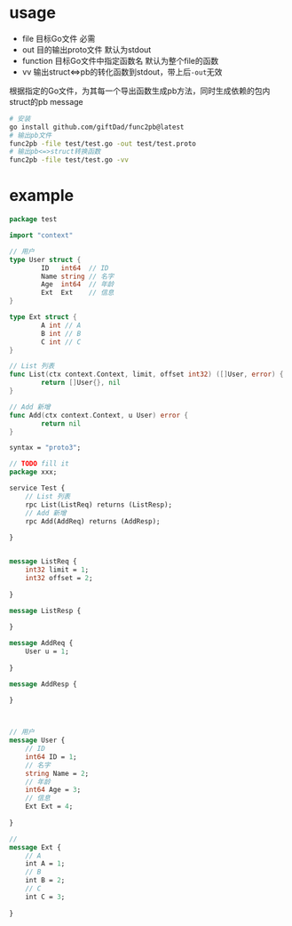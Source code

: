# usage
- file 目标Go文件 必需
- out 目的输出proto文件 默认为stdout
- function 目标Go文件中指定函数名 默认为整个file的函数
- vv 输出struct<=>pb的转化函数到stdout，带上后`-out`无效

根据指定的Go文件，为其每一个导出函数生成pb方法，同时生成依赖的包内struct的pb message
```bash
# 安装
go install github.com/giftDad/func2pb@latest
# 输出pb文件
func2pb -file test/test.go -out test/test.proto
# 输出pb<=>struct转换函数
func2pb -file test/test.go -vv
```

# example
```go
package test

import "context"

// 用户
type User struct {
        ID   int64  // ID
        Name string // 名字
        Age  int64  // 年龄
        Ext  Ext    // 信息
}

type Ext struct {
        A int // A
        B int // B
        C int // C
}

// List 列表
func List(ctx context.Context, limit, offset int32) ([]User, error) {
        return []User{}, nil
}

// Add 新增
func Add(ctx context.Context, u User) error {
        return nil
}
```

```protobuf
syntax = "proto3";

// TODO fill it
package xxx;

service Test {
	// List 列表
	rpc List(ListReq) returns (ListResp);
	// Add 新增
	rpc Add(AddReq) returns (AddResp);
	
}


message ListReq {
	int32 limit = 1;
	int32 offset = 2;
	
}

message ListResp {
	
}

message AddReq {
	User u = 1;
	
}

message AddResp {
	
}



// 用户
message User {
	// ID
	int64 ID = 1;
	// 名字
	string Name = 2;
	// 年龄
	int64 Age = 3;
	// 信息
	Ext Ext = 4;
	
}

// 
message Ext {
	// A
	int A = 1;
	// B
	int B = 2;
	// C
	int C = 3;
	
}
```
